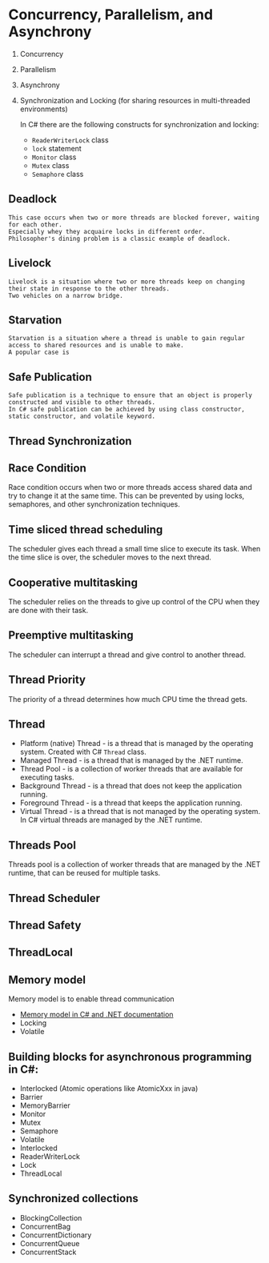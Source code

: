 # Concurrency, Parallelism, and Asynchrony

1. Concurrency

2. Parallelism

3. Asynchrony

4. Synchronization and Locking (for sharing resources in multi-threaded environments) 

    In C# there are the following constructs for synchronization and locking:
    - `ReaderWriterLock` class
    - `lock` statement
    - `Monitor` class
    - `Mutex` class
    - `Semaphore` class

## Deadlock
    This case occurs when two or more threads are blocked forever, waiting for each other. 
    Especially whey they acquaire locks in different order.
    Philosopher's dining problem is a classic example of deadlock.

## Livelock
    Livelock is a situation where two or more threads keep on changing their state in response to the other threads.
    Two vehicles on a narrow bridge.

## Starvation
    Starvation is a situation where a thread is unable to gain regular access to shared resources and is unable to make.
    A popular case is 

## Safe Publication
    Safe publication is a technique to ensure that an object is properly constructed and visible to other threads.
    In C# safe publication can be achieved by using class constructor, static constructor, and volatile keyword.

## Thread Synchronization

## Race Condition
   Race condition occurs when two or more threads access shared data and try to change it at the same time.
   This can be prevented by using locks, semaphores, and other synchronization techniques.

## Time sliced thread scheduling
The scheduler gives each thread a small time slice to execute its task. When the time slice is over, the scheduler moves to the next thread.

## Cooperative multitasking
The scheduler relies on the threads to give up control of the CPU when they are done with their task.

## Preemptive multitasking
The scheduler can interrupt a thread and give control to another thread.

## Thread Priority
The priority of a thread determines how much CPU time the thread gets.


## Thread

  - Platform (native) Thread - is a thread that is managed by the operating system.
      Created with C# `Thread` class.
  - Managed Thread - is a thread that is managed by the .NET runtime.
  - Thread Pool - is a collection of worker threads that are available for executing tasks.
  - Background Thread - is a thread that does not keep the application running.
  - Foreground Thread - is a thread that keeps the application running.
  - Virtual Thread - is a thread that is not managed by the operating system. In C# virtual threads are managed by the .NET runtime.

## Threads Pool
   Threads pool is a collection of worker threads that are managed by the .NET runtime, that can be reused for multiple tasks.

## Thread Scheduler

## Thread Safety

## ThreadLocal

## Memory model

   Memory model is to enable thread communication
   - [Memory model in C# and .NET documentation](https://learn.microsoft.com/en-us/archive/msdn-magazine/2012/december/csharp-the-csharp-memory-model-in-theory-and-practice#thread-communication-patterns)
   - Locking
   - Volatile

## Building blocks for asynchronous programming in C#:

- Interlocked (Atomic operations like AtomicXxx in java)
- Barrier
- MemoryBarrier
- Monitor
- Mutex
- Semaphore
- Volatile
- Interlocked
- ReaderWriterLock
- Lock
- ThreadLocal

## Synchronized collections

- BlockingCollection
- ConcurrentBag
- ConcurrentDictionary
- ConcurrentQueue
- ConcurrentStack
